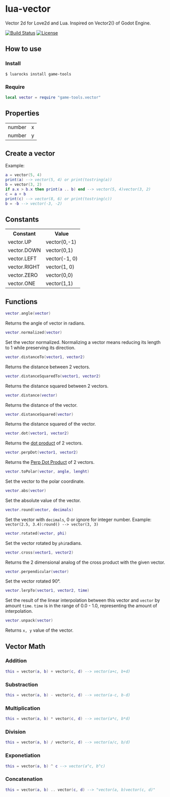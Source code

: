 # lua-vector

Vector 2d for Love2d and Lua. Inspired on Vector2() of Godot Engine.

[![Build Status](https://travis-ci.org/DeybisMelendez/lua-vector.svg?branch=master)](https://travis-ci.org/DeybisMelendez/lua-vector)
[![License](http://img.shields.io/badge/License-MIT-brightgreen.svg)](LICENSE)

## How to use

### Install

```$ luarocks install game-tools```

### Require

```lua
local vector = require "game-tools.vector"
```

## Properties

<table>
  <tr>
    <td>number</td>
    <td>x</td>
  </tr>
  <tr>
    <td>number</td>
    <td>y</td>
  </tr>
</table>

## Create a vector

Example:
```lua
a = vector(5, 4)
print(a) --> vector(5, 4) or print(tostring(a))
b = vector(3, 2)
if a.x > b.x then print(a .. b) end --> vector(5, 4)vector(3, 2)
c = a + b
print(c) --> vector(8, 6) or print(tostring(c))
b = -b --> vector(-3, -2)
```

## Constants

<table>
  <tr>
    <th>Constant</th>
    <th>Value</th>
  </tr>
  <tr>
    <td>vector.UP</td>
    <td>vector(0,-1)</td>
  </tr>
  <tr>
    <td>vector.DOWN</td>
    <td>vector(0,1)</td>
  </tr>
  <tr>
    <td>vector.LEFT</td>
    <td>vector(-1, 0)</td>
  </tr>
  <tr>
    <td>vector.RIGHT</td>
    <td>vector(1, 0)</td>
  </tr>
  <tr>
    <td>vector.ZERO</td>
    <td>vector(0,0)</td>
  </tr>
   <tr>
    <td>vector.ONE</td>
    <td>vector(1,1)</td>
  </tr>
</table>

## Functions

```lua
vector.angle(vector)
```
Returns the angle of vector in radians.

```lua
vector.normalized(vector)
```
Set the vector normalized. Normalizing a vector means reducing its length to 1 while preserving its direction.

```lua
vector.distanceTo(vector1, vector2)
```
Returns the distance between 2 vectors.

```lua
vector.distanceSquaredTo(vector1, vector2)
```
Returns the distance squared between 2 vectors.

```lua
vector.distance(vector)
```
Returns the distance of the vector.

```lua
vector.distanceSquared(vector)
```
Returns the distance squared of the vector.

```lua
vector.dot(vector1, vector2)
```
Returns the [dot product](https://en.wikipedia.org/wiki/Dot_product) of 2 vectors.

```lua
vector.perpDot(vector1, vector2)
```
Returns the [Perp Dot Product](http://mathworld.wolfram.com/PerpDotProduct.html) of 2 vectors.

```lua
vector.toPolar(vector, angle, lenght)
```
Set the vector to the polar coordinate.

```lua
vector.abs(vector)
```
Set the absolute value of the vector.

```lua
vector.round(vector, decimals)
```
Set the vector with `decimals`, 0 or ignore for integer number. Example: `vector(2.5, 3.4):round() --> vector(3, 3)`

```lua
vector.rotated(vector, phi)
```
Set the vector rotated by `phi`radians.

```lua
vector.cross(vector1, vector2)
```
Returns the 2 dimensional analog of the cross product with the given vector.

```lua
vector.perpendicular(vector)
```
Set the vector rotated 90°.

```lua
vector.lerpTo(vector1, vector2, time)
```
Set the result of the linear interpolation between this vector and `vector` by amount `time`. `time` is in the range of 0.0 - 1.0, representing the amount of interpolation.

```lua
vector.unpack(vector)
```
Returns `x, y` value of the vector.

## Vector Math

### Addition

```lua
this = vector(a, b) + vector(c, d) --> vector(a+c, b+d)
```

### Substraction

```lua
this = vector(a, b) - vector(c, d) --> vector(a-c, b-d)
```

### Multiplication

```lua
this = vector(a, b) * vector(c, d) --> vector(a*c, b*d)
```

### Division

```lua
this = vector(a, b) / vector(c, d) --> vector(a/c, b/d)
```
### Exponetiation

```lua
this = vector(a, b) ^ c --> vector(a^c, b^c)
```

### Concatenation

```lua
this = vector(a, b) .. vector(c, d) --> "vector(a, b)vector(c, d)"
```
